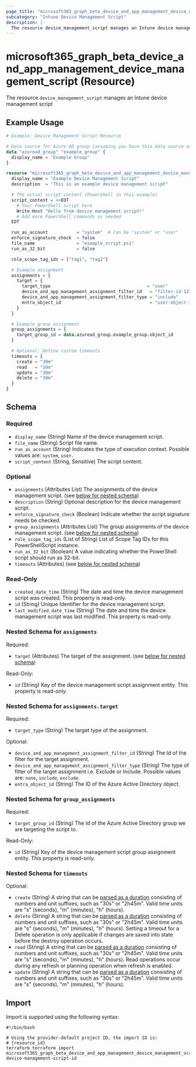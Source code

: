 ```yaml
---
page_title: "microsoft365_graph_beta_device_and_app_management_device_management_script Resource - terraform-provider-microsoft365"
subcategory: "Intune Device Management Script"
description: |-
  The resource device_management_script manages an Intune device management script
---
```


# microsoft365_graph_beta_device_and_app_management_device_management_script (Resource)

The resource `device_management_script` manages an Intune device management script

## Example Usage

```terraform
# Example: Device Management Script Resource

# Data source for Azure AD group (assuming you have this data source available)
data "azuread_group" "example_group" {
  display_name = "Example Group"
}

resource "microsoft365_graph_beta_device_and_app_management_device_management_script" "example" {
  display_name = "Example Device Management Script"
  description  = "This is an example device management script"

  # The actual script content (PowerShell in this example)
  script_content = <<EOT
    # Your PowerShell script here
    Write-Host "Hello from device management script!"
    # Add more PowerShell commands as needed
  EOT

  run_as_account           = "system"  # Can be "system" or "user"
  enforce_signature_check  = false
  file_name                = "example_script.ps1"
  run_as_32_bit            = false

  role_scope_tag_ids = ["tag1", "tag2"]

  # Example assignment
  assignments = {
    target = {
      target_type                                     = "user"
      device_and_app_management_assignment_filter_id   = "filter-id-123"
      device_and_app_management_assignment_filter_type = "include"
      entra_object_id                                  = "user-object-id-456"
    }
  }

  # Example group assignment
  group_assignments = {
    target_group_id = data.azuread_group.example_group.object_id
  }

  # Optional: Define custom timeouts
  timeouts = {
    create = "30m"
    read   = "10m"
    update = "30m"
    delete = "30m"
  }
}
```

<!-- schema generated by tfplugindocs -->
## Schema

### Required

- `display_name` (String) Name of the device management script.
- `file_name` (String) Script file name.
- `run_as_account` (String) Indicates the type of execution context. Possible values are: `system`, `user`.
- `script_content` (String, Sensitive) The script content.

### Optional

- `assignments` (Attributes List) The assignments of the device management script. (see [below for nested schema](#nestedatt--assignments))
- `description` (String) Optional description for the device management script.
- `enforce_signature_check` (Boolean) Indicate whether the script signature needs be checked.
- `group_assignments` (Attributes List) The group assignments of the device management script. (see [below for nested schema](#nestedatt--group_assignments))
- `role_scope_tag_ids` (List of String) List of Scope Tag IDs for this PowerShellScript instance.
- `run_as_32_bit` (Boolean) A value indicating whether the PowerShell script should run as 32-bit.
- `timeouts` (Attributes) (see [below for nested schema](#nestedatt--timeouts))

### Read-Only

- `created_date_time` (String) The date and time the device management script was created. This property is read-only.
- `id` (String) Unique Identifier for the device management script.
- `last_modified_date_time` (String) The date and time the device management script was last modified. This property is read-only.

<a id="nestedatt--assignments"></a>
### Nested Schema for `assignments`

Required:

- `target` (Attributes) The target of the assignment. (see [below for nested schema](#nestedatt--assignments--target))

Read-Only:

- `id` (String) Key of the device management script assignment entity. This property is read-only.

<a id="nestedatt--assignments--target"></a>
### Nested Schema for `assignments.target`

Required:

- `target_type` (String) The target type of the assignment.

Optional:

- `device_and_app_management_assignment_filter_id` (String) The Id of the filter for the target assignment.
- `device_and_app_management_assignment_filter_type` (String) The type of filter of the target assignment i.e. Exclude or Include. Possible values are: `none`, `include`, `exclude`.
- `entra_object_id` (String) The ID of the Azure Active Directory object.



<a id="nestedatt--group_assignments"></a>
### Nested Schema for `group_assignments`

Required:

- `target_group_id` (String) The Id of the Azure Active Directory group we are targeting the script to.

Read-Only:

- `id` (String) Key of the device management script group assignment entity. This property is read-only.


<a id="nestedatt--timeouts"></a>
### Nested Schema for `timeouts`

Optional:

- `create` (String) A string that can be [parsed as a duration](https://pkg.go.dev/time#ParseDuration) consisting of numbers and unit suffixes, such as "30s" or "2h45m". Valid time units are "s" (seconds), "m" (minutes), "h" (hours).
- `delete` (String) A string that can be [parsed as a duration](https://pkg.go.dev/time#ParseDuration) consisting of numbers and unit suffixes, such as "30s" or "2h45m". Valid time units are "s" (seconds), "m" (minutes), "h" (hours). Setting a timeout for a Delete operation is only applicable if changes are saved into state before the destroy operation occurs.
- `read` (String) A string that can be [parsed as a duration](https://pkg.go.dev/time#ParseDuration) consisting of numbers and unit suffixes, such as "30s" or "2h45m". Valid time units are "s" (seconds), "m" (minutes), "h" (hours). Read operations occur during any refresh or planning operation when refresh is enabled.
- `update` (String) A string that can be [parsed as a duration](https://pkg.go.dev/time#ParseDuration) consisting of numbers and unit suffixes, such as "30s" or "2h45m". Valid time units are "s" (seconds), "m" (minutes), "h" (hours).

## Import

Import is supported using the following syntax:

```shell
#!/bin/bash

# Using the provider-default project ID, the import ID is:
# {resource_id}
terraform terraform import microsoft365_graph_beta_device_and_app_management_device_management_script.example device-management-script-id
```

